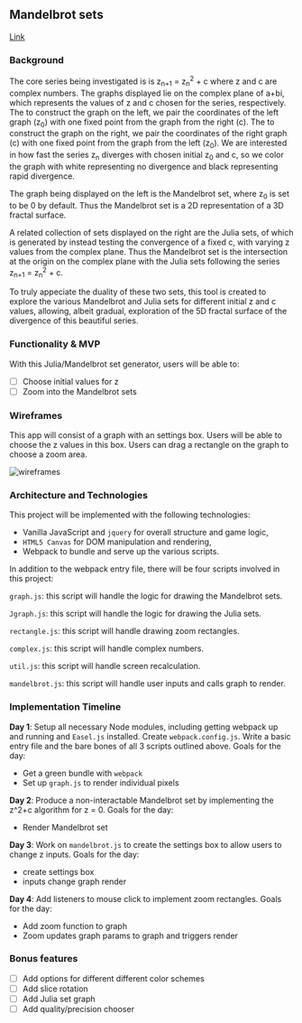 ## Mandelbrot sets

[Link][link]

[link]: https://pv97.github.io/Mandelbrot/

### Background

The core series being investigated is is z<sub>n+1</sub> = z<sub>n</sub><sup>2</sup> + c where z and c are complex numbers.
The graphs displayed lie on the complex plane of a+bi, which represents the values of z and c chosen for the series, respectively.
The to construct the graph on the left, we pair the coordinates of the left graph (z<sub>0</sub>) with one fixed point from the graph from the right (c).
The to construct the graph on the right, we pair the coordinates of the right graph (c) with one fixed point from the graph from the left (z<sub>0</sub>).
We are interested in how fast the series z<sub>n</sub> diverges with chosen initial z<sub>0</sub> and c, so we color the
graph with white representing no divergence and black representing rapid divergence.

The graph being displayed on the left is the Mandelbrot set, where z<sub>0</sub> is set to be 0 by default. Thus the Mandelbrot set is a 2D
representation of a 3D fractal surface.

A related collection of sets displayed on the right are the Julia sets, of which is generated by instead testing the convergence of a fixed c, with
varying z values from the complex plane. Thus the Mandelbrot set is the intersection at the origin on the complex plane with
the Julia sets following the series <br/> z<sub>n+1</sub> = z<sub>n</sub><sup>2</sup> + c.

To truly appeciate the duality of these two sets, this tool is created to explore the various Mandelbrot and Julia sets for different
initial z and c values, allowing, albeit gradual, exploration of the 5D fractal surface of the divergence of this beautiful series.

### Functionality & MVP  

With this Julia/Mandelbrot set generator, users will be able to:

- [ ] Choose initial values for z
- [ ] Zoom into the Mandelbrot sets

### Wireframes

This app will consist of a graph with an settings box. Users will be able to choose the z values in this box. Users can drag a rectangle on the graph to choose a zoom area.

![wireframes](wireframe.png)

### Architecture and Technologies

This project will be implemented with the following technologies:

- Vanilla JavaScript and `jquery` for overall structure and game logic,
- `HTML5 Canvas` for DOM manipulation and rendering,
- Webpack to bundle and serve up the various scripts.

In addition to the webpack entry file, there will be four scripts involved in this project:

`graph.js`: this script will handle the logic for drawing the Mandelbrot sets.

`Jgraph.js`: this script will handle the logic for drawing the Julia sets.

`rectangle.js`: this script will handle drawing zoom rectangles.

`complex.js`: this script will handle complex numbers.

`util.js`: this script will handle screen recalculation.

`mandelbrot.js`: this script will handle user inputs and calls graph to render.

### Implementation Timeline

**Day 1**: Setup all necessary Node modules, including getting webpack up and running and `Easel.js` installed.  Create `webpack.config.js`.  Write a basic entry file and the bare bones of all 3 scripts outlined above. Goals for the day:

- Get a green bundle with `webpack`
- Set up `graph.js` to render individual pixels

**Day 2**: Produce a non-interactable Mandelbrot set by implementing the z^2+c algorithm for z = 0.  Goals for the day:

- Render Mandelbrot set

**Day 3**: Work on `mandelbrot.js` to create the settings box to allow users to change z inputs.  Goals for the day:

- create settings box
- inputs change graph render

**Day 4**: Add listeners to mouse click to implement zoom rectangles.  Goals for the day:

- Add zoom function to graph
- Zoom updates graph params to graph and triggers render


### Bonus features

- [ ] Add options for different different color schemes
- [ ] Add slice rotation
- [ ] Add Julia set graph
- [ ] Add quality/precision chooser
